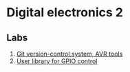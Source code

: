 # Digital electronics 2

## Labs
1. [Git version-control system, AVR tools](labs/01/LAB1_BLINK_ARDUINO/test/README.md)
2. [User library for GPIO control](labs/02/README.md)